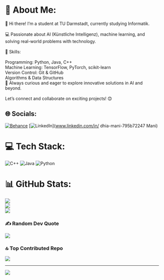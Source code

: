 # 💫 About Me:
👋 Hi there! I’m a student at TU Darmstadt, currently studying Informatik.<br><br>💻 Passionate about AI (Künstliche Intelligenz), machine learning, and solving real-world problems with technology.<br><br>🔧 Skills:<br><br>Programming: Python, Java, C++<br>Machine Learning: TensorFlow, PyTorch, scikit-learn<br>Version Control: Git & GitHub<br>Algorithms & Data Structures<br>🚀 Always curious and eager to explore innovative solutions in AI and beyond.<br><br>Let’s connect and collaborate on exciting projects! 😊


## 🌐 Socials:
[![Behance](https://img.shields.io/badge/Behance-1769ff?logo=behance&logoColor=white)](https://behance.net/Dhia) [![LinkedIn](https://img.shields.io/badge/LinkedIn-%230077B5.svg?logo=linkedin&logoColor=white)](www.linkedin.com/in/
dhia-mani-795b72247
 Mani) 

# 💻 Tech Stack:
![C++](https://img.shields.io/badge/c++-%2300599C.svg?style=for-the-badge&logo=c%2B%2B&logoColor=white) ![Java](https://img.shields.io/badge/java-%23ED8B00.svg?style=for-the-badge&logo=openjdk&logoColor=white) ![Python](https://img.shields.io/badge/python-3670A0?style=for-the-badge&logo=python&logoColor=ffdd54)
# 📊 GitHub Stats:
![](https://github-readme-stats.vercel.app/api?username=dhiamani&theme=dark&hide_border=false&include_all_commits=false&count_private=false)<br/>
![](https://github-readme-streak-stats.herokuapp.com/?user=dhiamani&theme=dark&hide_border=false)<br/>
![](https://github-readme-stats.vercel.app/api/top-langs/?username=dhiamani&theme=dark&hide_border=false&include_all_commits=false&count_private=false&layout=compact)

### ✍️ Random Dev Quote
![](https://quotes-github-readme.vercel.app/api?type=horizontal&theme=radical)

### 🔝 Top Contributed Repo
![](https://github-contributor-stats.vercel.app/api?username=dhiamani&limit=5&theme=dark&combine_all_yearly_contributions=true)

---
[![](https://visitcount.itsvg.in/api?id=dhiamani&icon=0&color=0)](https://visitcount.itsvg.in)

<!-- Proudly created with GPRM ( https://gprm.itsvg.in ) -->
